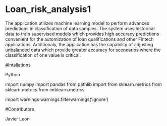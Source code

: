 # Loan_risk_analysis1

The application utilizes machine learning model to perform advanced predictions in classification of data samples. The system uses historical data to train supervised models which provides high accuracy predictions convenient for the automization of loan qualifications and other Fintech applications. Additionaly, the application has the capability of adjusting unbalanced data which provide greater accuracy for scenearios where the classification of one value is critical.

#Intallations

Python

import numpy 
import pandas 
from pathlib import
from sklearn.metrics 
from sklearn.metrics 
from imblearn.metrics 

import warnings
warnings.filterwarnings('ignore')

#Contributors 

Javier Leon
